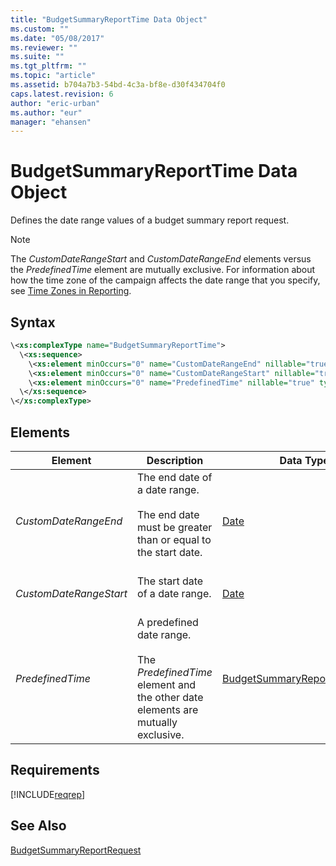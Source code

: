 ```yaml
---
title: "BudgetSummaryReportTime Data Object"
ms.custom: ""
ms.date: "05/08/2017"
ms.reviewer: ""
ms.suite: ""
ms.tgt_pltfrm: ""
ms.topic: "article"
ms.assetid: b704a7b3-54bd-4c3a-bf8e-d30f434704f0
caps.latest.revision: 6
author: "eric-urban"
ms.author: "eur"
manager: "ehansen"
---
```

# BudgetSummaryReportTime Data Object
Defines the date range values of a budget summary report request.

> [!NOTE]
> The *CustomDateRangeStart* and *CustomDateRangeEnd* elements versus the *PredefinedTime* element are mutually exclusive. For information about how the time zone of the campaign affects the date range that you specify, see [Time Zones in Reporting](https://msdn.microsoft.com/library/bing-ads-time-zones.aspx).

## Syntax

```xml
\<xs:complexType name="BudgetSummaryReportTime">
  \<xs:sequence>
    \<xs:element minOccurs="0" name="CustomDateRangeEnd" nillable="true" type="tns:Date" />
    \<xs:element minOccurs="0" name="CustomDateRangeStart" nillable="true" type="tns:Date" />
    \<xs:element minOccurs="0" name="PredefinedTime" nillable="true" type="tns:BudgetSummaryReportTimePeriod" />
  \</xs:sequence>
\</xs:complexType>
```

## <a name="elements"></a>Elements

|Element|Description|Data Type|
|-----------|---------------|-------------|
|*CustomDateRangeEnd*|The end date of a date range.<br/><br/>The end date must be greater than or equal to the start date.<br/><br/>|[Date](../reporting-api/date-data-object.md)|
|*CustomDateRangeStart*|The start date of a date range.<br/><br/>|[Date](../reporting-api/date-data-object.md)|
|*PredefinedTime*|A predefined date range.<br/><br/>The *PredefinedTime* element and the other date elements are mutually exclusive.|[BudgetSummaryReportTimePeriod](../reporting-api/budgetsummaryreporttimeperiod-value-set.md)|

## Requirements
[!INCLUDE[reqrep](../reporting-api/includes/reqrep.md)]
## See Also
[BudgetSummaryReportRequest](../reporting-api/budgetsummaryreportrequest-data-object.md)  

